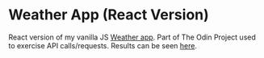 # Weather App (React Version)

React version of my vanilla JS [Weather app](https://github.com/nikolapivac/weather-app). Part of The Odin Project used to exercise API calls/requests. Results can be seen [here](https://nikolapivac.github.io/weather-app-react/).
